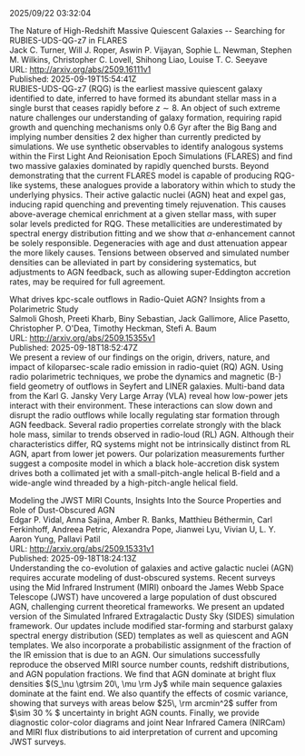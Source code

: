 2025/09/22 03:32:04  

The Nature of High-Redshift Massive Quiescent Galaxies -- Searching for
  RUBIES-UDS-QG-z7 in FLARES  
Jack C. Turner, Will J. Roper, Aswin P. Vijayan, Sophie L. Newman, Stephen M. Wilkins, Christopher C. Lovell, Shihong Liao, Louise T. C. Seeyave  
URL: http://arxiv.org/abs/2509.16111v1  
Published: 2025-09-19T15:54:41Z  
  RUBIES-UDS-QG-z7 (RQG) is the earliest massive quiescent galaxy identified to date, inferred to have formed its abundant stellar mass in a single burst that ceases rapidly before $z \sim 8$. An object of such extreme nature challenges our understanding of galaxy formation, requiring rapid growth and quenching mechanisms only 0.6 Gyr after the Big Bang and implying number densities 2 dex higher than currently predicted by simulations. We use synthetic observables to identify analogous systems within the First Light And Reionisation Epoch Simulations (FLARES) and find two massive galaxies dominated by rapidly quenched bursts. Beyond demonstrating that the current FLARES model is capable of producing RQG-like systems, these analogues provide a laboratory within which to study the underlying physics. Their active galactic nuclei (AGN) heat and expel gas, inducing rapid quenching and preventing timely rejuvenation. This causes above-average chemical enrichment at a given stellar mass, with super solar levels predicted for RQG. These metallicities are underestimated by spectral energy distribution fitting and we show that $\alpha$-enhancement cannot be solely responsible. Degeneracies with age and dust attenuation appear the more likely causes. Tensions between observed and simulated number densities can be alleviated in part by considering systematics, but adjustments to AGN feedback, such as allowing super-Eddington accretion rates, may be required for full agreement.   

What drives kpc-scale outflows in Radio-Quiet AGN? Insights from a
  Polarimetric Study  
Salmoli Ghosh, Preeti Kharb, Biny Sebastian, Jack Gallimore, Alice Pasetto, Christopher P. O'Dea, Timothy Heckman, Stefi A. Baum  
URL: http://arxiv.org/abs/2509.15355v1  
Published: 2025-09-18T18:52:47Z  
  We present a review of our findings on the origin, drivers, nature, and impact of kiloparsec-scale radio emission in radio-quiet (RQ) AGN. Using radio polarimetric techniques, we probe the dynamics and magnetic (B-) field geometry of outflows in Seyfert and LINER galaxies. Multi-band data from the Karl G. Jansky Very Large Array (VLA) reveal how low-power jets interact with their environment. These interactions can slow down and disrupt the radio outflows while locally regulating star formation through AGN feedback. Several radio properties correlate strongly with the black hole mass, similar to trends observed in radio-loud (RL) AGN. Although their characteristics differ, RQ systems might not be intrinsically distinct from RL AGN, apart from lower jet powers. Our polarization measurements further suggest a composite model in which a black hole-accretion disk system drives both a collimated jet with a small-pitch-angle helical B-field and a wide-angle wind threaded by a high-pitch-angle helical field.   

Modeling the JWST MIRI Counts, Insights Into the Source Properties and
  Role of Dust-Obscured AGN  
Edgar P. Vidal, Anna Sajina, Amber R. Banks, Matthieu Béthermin, Carl Ferkinhoff, Andreea Petric, Alexandra Pope, Jianwei Lyu, Vivian U, L. Y. Aaron Yung, Pallavi Patil  
URL: http://arxiv.org/abs/2509.15331v1  
Published: 2025-09-18T18:24:13Z  
  Understanding the co-evolution of galaxies and active galactic nuclei (AGN) requires accurate modeling of dust-obscured systems. Recent surveys using the Mid Infrared Instrument (MIRI) onboard the James Webb Space Telescope (JWST) have uncovered a large population of dust obscured AGN, challenging current theoretical frameworks. We present an updated version of the Simulated Infrared Extragalactic Dusty Sky (SIDES) simulation framework. Our updates include modified star-forming and starburst galaxy spectral energy distribution (SED) templates as well as quiescent and AGN templates. We also incorporate a probabilistic assignment of the fraction of the IR emission that is due to an AGN. Our simulations successfully reproduce the observed MIRI source number counts, redshift distributions, and AGN population fractions. We find that AGN dominate at bright flux densities $(S_\nu \gtrsim 20\, \mu \rm Jy$ while main sequence galaxies dominate at the faint end. We also quantify the effects of cosmic variance, showing that surveys with areas below $25\, \rm arcmin^2$ suffer from $\sim 30 \% $ uncertainty in bright AGN counts. Finally, we provide diagnostic color-color diagrams and joint Near Infrared Camera (NIRCam) and MIRI flux distributions to aid interpretation of current and upcoming JWST surveys.   

